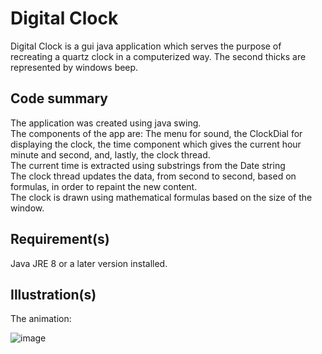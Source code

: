 # Digital Clock

Digital Clock is a gui java application which serves the purpose of recreating a quartz clock in a computerized way. The second thicks are represented by windows beep.

## Code summary
The application was created using java swing. <br/>
The components of the app are: The menu for sound, the ClockDial for displaying the clock, the time component which gives the current hour minute and second, and, lastly, the clock thread. <br/>
The current time is extracted using substrings from the Date string<br/>
The clock thread updates the data, from second to second, based on formulas, in order to repaint the new content. <br/>
The clock is drawn using mathematical formulas based on the size of the window. <br/>

## Requirement(s)
Java JRE 8 or a later version installed.

## Illustration(s)

The animation:

![image]()
